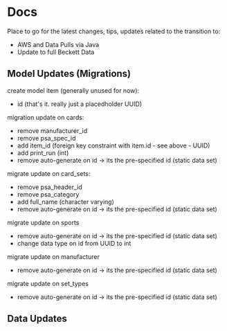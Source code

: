 # Docs

Place to go for the latest changes, tips, updates related to the transition to:
- AWS and Data Pulls via Java
- Update to full Beckett Data

## Model Updates (Migrations)

create model item (generally unused for now):
- id (that's it. really just a placedholder UUID)


migration update on cards:
- remove manufacturer_id
- remove psa_spec_id
- add item_id (foreign key constraint with item.id - see above - UUID)
- add print_run (int)
- remove auto-generate on id -> its the pre-specified id (static data set)

migrate update on card_sets:
- remove psa_header_id
- remove psa_category
- add full_name (character varying)
- remove auto-generate on id -> its the pre-specified id (static data set)

migrate update on sports
- remove auto-generate on id -> its the pre-specified id (static data set)
- change data type on id from UUID to int

migrate update on manufacturer
- remove auto-generate on id -> its the pre-specified id (static data set)

migrate update on set_types
- remove auto-generate on id -> its the pre-specified id (static data set)

## Data Updates 
